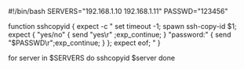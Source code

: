 #!/bin/bash
SERVERS="192.168.1.10 192.168.1.11"
PASSWD="123456"

function sshcopyid
{
    expect -c "
        set timeout -1;
        spawn ssh-copy-id $1;
        expect {
            \"yes/no\" { send \"yes\r\" ;exp_continue; }
            \"password:\" { send \"$PASSWD\r\";exp_continue; }
        };
        expect eof;
    "
}

for server in $SERVERS
do
    sshcopyid $server
done
